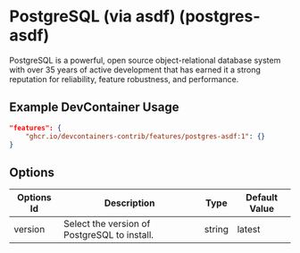 
# PostgreSQL (via asdf) (postgres-asdf)

PostgreSQL is a powerful, open source object-relational database system with over 35 years of active development that has earned it a strong reputation for reliability, feature robustness, and performance.

## Example DevContainer Usage

```json
"features": {
    "ghcr.io/devcontainers-contrib/features/postgres-asdf:1": {}
}
```

## Options

| Options Id | Description | Type | Default Value |
|-----|-----|-----|-----|
| version | Select the version of PostgreSQL to install. | string | latest |


